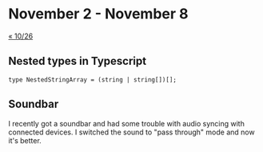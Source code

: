 # November 2 - November 8

[« 10/26](1026.md)

## Nested types in Typescript

```
type NestedStringArray = (string | string[])[];
```

## Soundbar

I recently got a soundbar and had some trouble with audio syncing with connected devices. I switched the sound to "pass through" mode and now it's better.
